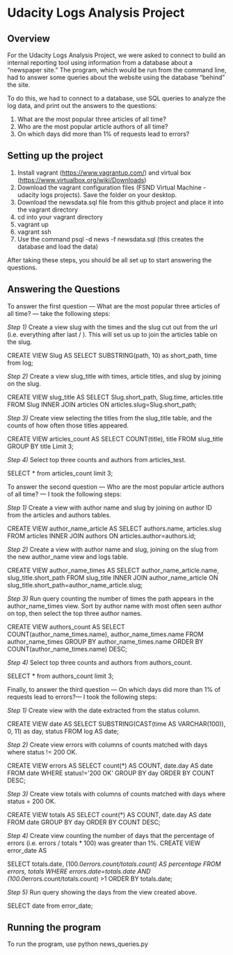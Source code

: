 # Udacity Logs Analysis Project
## Overview
For the Udacity Logs Analysis Project, we were asked to connect to build an internal reporting tool using information from a database about a “newspaper site.” The program, which would be run from the command line, had to answer some queries about the website using the database “behind” the site. 

To do this, we had to connect to a database, use SQL queries to analyze the log data, and print out the answers to the questions: 
1. What are the most popular three articles of all time?
2. Who are the most popular article authors of all time?
3. On which days did more than 1% of requests lead to errors? 

## Setting up the project
1. Install vagrant (https://www.vagrantup.com/) and virtual box (https://www.virtualbox.org/wiki/Downloads) 
2. Download the vagrant configuration files (FSND Virtual Machine - udacity logs projects). Save the folder on your desktop.
3. Download the newsdata.sql file from this github project and place it into the vagrant directory
4. cd into your vagrant directory
5. vagrant up
6. vagrant ssh
7. Use the command psql -d news -f newsdata.sql (this creates the database and load the data)

After taking these steps, you should be all set up to start answering the questions.

## Answering the Questions
To answer the first question — What are the most popular three articles of all time? — take the following steps:

*Step 1)* Create a view slug with the times and the slug cut out from the url (i.e. everything after last / ). This will set us up to join the articles table on the slug. 

CREATE VIEW Slug AS
SELECT SUBSTRING(path, 10) as short_path, time from log;

*Step 2)* Create a view slug_title with times, article titles, and slug by joining on the slug.

CREATE VIEW slug_title AS
SELECT Slug.short_path, Slug.time, articles.title
FROM Slug
INNER JOIN articles ON articles.slug=Slug.short_path;

*Step 3)* Create view selecting the titles from the slug_title table, and the counts of how often those titles appeared.

CREATE VIEW articles_count AS
SELECT COUNT(title), title
FROM slug_title
GROUP BY title
Limit 3;

*Step 4)* Select top three counts and authors from articles_test.

SELECT * from articles_count limit 3;

To answer the second question — Who are the most popular article authors of all time? — I took the following steps:

*Step 1)* Create a view with author name and slug by joining on author ID from the articles and authors tables.

CREATE VIEW author_name_article AS
SELECT authors.name, articles.slug
FROM articles
INNER JOIN authors ON articles.author=authors.id;

*Step 2)* Create a view with author name and slug, joining on the slug from the new author_name view and logs table. 

CREATE VIEW author_name_times AS 
SELECT author_name_article.name, slug_title.short_path
FROM slug_title
INNER JOIN author_name_article ON slug_title.short_path=author_name_article.slug;

*Step 3)* Run query counting the number of times the path appears in the author_name_times view. Sort by author name with most often seen author on top, then select the top three author names. 

CREATE VIEW authors_count AS
SELECT COUNT(author_name_times.name), author_name_times.name
FROM author_name_times
GROUP BY author_name_times.name
ORDER BY COUNT(author_name_times.name) DESC;

*Step 4)* Select top three counts and authors from authors_count.

SELECT * from authors_count limit 3;

Finally, to answer the third question — On which days did more than 1% of requests lead to errors?— I took the following steps:

*Step 1)* Create view with the date extracted from the status column.

CREATE VIEW date AS
SELECT SUBSTRING(CAST(time AS VARCHAR(100)), 0, 11) as day, status
FROM log AS date;

*Step 2)* Create view errors with columns of counts matched with days where status != 200 OK.

CREATE VIEW errors AS
SELECT count(*) AS COUNT,
       date.day AS date
FROM date
WHERE status!='200 OK'
GROUP BY day
ORDER BY COUNT DESC;

*Step 3)* Create view totals with columns of counts matched with days where status = 200 OK.

CREATE VIEW totals AS 
SELECT count(*) AS COUNT,
       date.day AS date
FROM date
GROUP BY day
ORDER BY COUNT DESC;

*Step 4)* Create view counting the number of days that the percentage of errors (i.e. errors / totals * 100) was greater than 1%.
CREATE VIEW error_date AS

SELECT totals.date, (100.0*errors.count/totals.count) AS percentage
FROM errors, totals
WHERE errors.date=totals.date AND (100.0*errors.count/totals.count) >1
ORDER BY totals.date;

*Step 5)* Run query showing the days from the view created above.

SELECT date from error_date;

## Running the program
To run the program, use python news_queries.py





